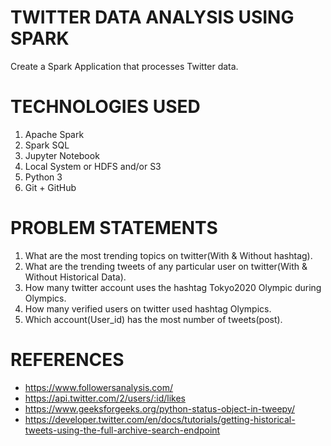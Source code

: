 # TWITTER DATA ANALYSIS USING SPARK

Create a Spark Application that processes Twitter data.

# TECHNOLOGIES USED

1. Apache Spark
2. Spark SQL
3. Jupyter Notebook
4. Local System or HDFS and/or S3
5. Python 3
6. Git + GitHub

# PROBLEM STATEMENTS
1. What are the most trending topics on twitter(With & Without hashtag).
2. What are the trending tweets of any particular user on twitter(With & Without Historical Data). 
3. How many twitter account uses the hashtag Tokyo2020 Olympic during Olympics.
4. How many verified users on twitter used hashtag Olympics.
5. Which account(User_id) has the most number of tweets(post).

# REFERENCES
* https://www.followersanalysis.com/
* https://api.twitter.com/2/users/:id/likes
* https://www.geeksforgeeks.org/python-status-object-in-tweepy/
* https://developer.twitter.com/en/docs/tutorials/getting-historical-tweets-using-the-full-archive-search-endpoint